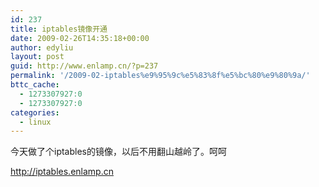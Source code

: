 ```yaml
---
id: 237
title: iptables镜像开通
date: 2009-02-26T14:35:18+00:00
author: edyliu
layout: post
guid: http://www.enlamp.cn/?p=237
permalink: '/2009-02-iptables%e9%95%9c%e5%83%8f%e5%bc%80%e9%80%9a/'
bttc_cache:
  - 1273307927:0
  - 1273307927:0
categories:
  - linux
---
```

今天做了个iptables的镜像，以后不用翻山越岭了。呵呵

<http://iptables.enlamp.cn>
